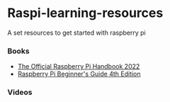 # Raspi-learning-resources
A set resources to get started with raspberry pi


### Books

* [The Official Raspberry Pi Handbook 2022](https://magpi.raspberrypi.com/books/handbook-2022)
* [Raspberry Pi Beginner's Guide 4th Edition](https://magpi.raspberrypi.com/books/beginners-guide-4th-ed)


### Videos
